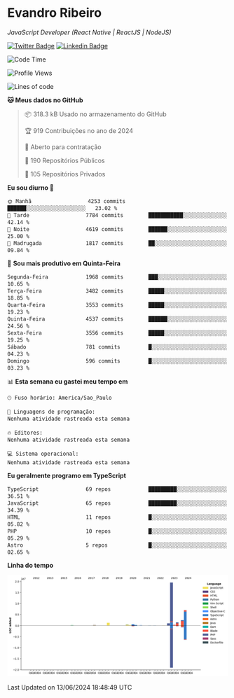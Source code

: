 # Evandro **Ribeiro**

*JavaScript Developer (React Native | ReactJS | NodeJS)*

[![Twitter Badge](https://img.shields.io/badge/-@ribeiroevandro-201B2D?style=flat-square&labelColor=201B2D&logo=twitter&logoColor=white&link=https://twitter.com/ribeiroevandro)](https://twitter.com/ribeiroevandro) 
[![Linkedin Badge](https://img.shields.io/badge/-Evandro%20Ribeiro-201B2D?style=flat-square&logo=Linkedin&logoColor=white&link=https://www.linkedin.com/in/ribeiroevandro)](https://www.linkedin.com/in/ribeiroevandro) 


<!--START_SECTION:waka-->
![Code Time](http://img.shields.io/badge/Code%20Time-3%2C940%20hrs%2047%20mins-blue)

![Profile Views](http://img.shields.io/badge/Visualizac%C3%B5es%20do%20perfil-11-blue)

![Lines of code](https://img.shields.io/badge/Desde%20o%20Hello%20World%20eu%20escrevi-34.9%20million%20linhas%20de%20c%C3%B3digo-blue)

**🐱 Meus dados no GitHub** 

> 📦 318.3 kB Usado no armazenamento do GitHub 
 > 
> 🏆 919 Contribuições no ano de 2024
 > 
> 💼 Aberto para contratação
 > 
> 📜 190 Repositórios Públicos 
 > 
> 🔑 105 Repositórios Privados 
 > 
**Eu sou diurno 🐤** 

```text
🌞 Manhã                  4253 commits        ██████░░░░░░░░░░░░░░░░░░░   23.02 % 
🌆 Tarde                  7784 commits        ███████████░░░░░░░░░░░░░░   42.14 % 
🌃 Noite                  4619 commits        ██████░░░░░░░░░░░░░░░░░░░   25.00 % 
🌙 Madrugada              1817 commits        ██░░░░░░░░░░░░░░░░░░░░░░░   09.84 % 
```
📅 **Sou mais produtivo em Quinta-Feira** 

```text
Segunda-Feira            1968 commits        ███░░░░░░░░░░░░░░░░░░░░░░   10.65 % 
Terça-Feira              3482 commits        █████░░░░░░░░░░░░░░░░░░░░   18.85 % 
Quarta-Feira             3553 commits        █████░░░░░░░░░░░░░░░░░░░░   19.23 % 
Quinta-Feira             4537 commits        ██████░░░░░░░░░░░░░░░░░░░   24.56 % 
Sexta-Feira              3556 commits        █████░░░░░░░░░░░░░░░░░░░░   19.25 % 
Sábado                   781 commits         █░░░░░░░░░░░░░░░░░░░░░░░░   04.23 % 
Domingo                  596 commits         █░░░░░░░░░░░░░░░░░░░░░░░░   03.23 % 
```


📊 **Esta semana eu gastei meu tempo em** 

```text
🕑︎ Fuso horário: America/Sao_Paulo

💬 Linguagens de programação: 
Nenhuma atividade rastreada esta semana

🔥 Editores: 
Nenhuma atividade rastreada esta semana

💻 Sistema operacional: 
Nenhuma atividade rastreada esta semana
```

**Eu geralmente programo em TypeScript** 

```text
TypeScript               69 repos            █████████░░░░░░░░░░░░░░░░   36.51 % 
JavaScript               65 repos            █████████░░░░░░░░░░░░░░░░   34.39 % 
HTML                     11 repos            █░░░░░░░░░░░░░░░░░░░░░░░░   05.82 % 
PHP                      10 repos            █░░░░░░░░░░░░░░░░░░░░░░░░   05.29 % 
Astro                    5 repos             █░░░░░░░░░░░░░░░░░░░░░░░░   02.65 % 
```



**Linha do tempo**

![Lines of Code chart](https://raw.githubusercontent.com/ribeiroevandro/ribeiroevandro/main/assets/bar_graph.png)


 Last Updated on 13/06/2024 18:48:49 UTC
<!--END_SECTION:waka-->
